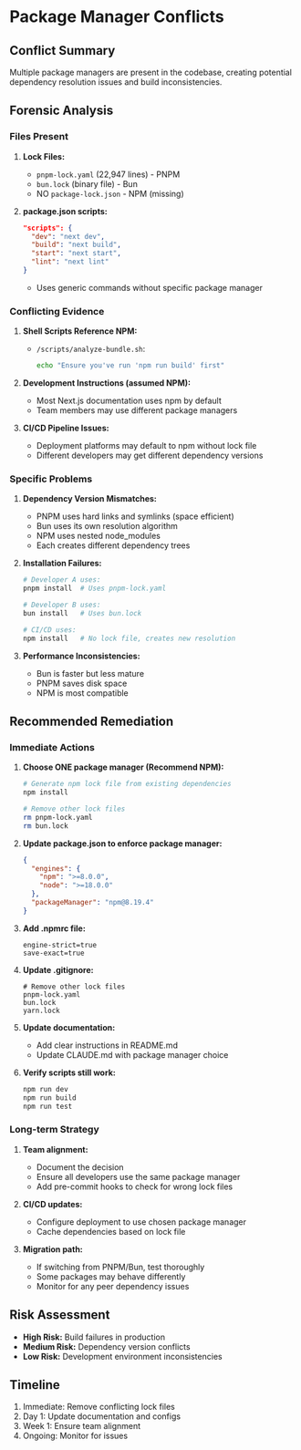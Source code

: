 # Package Manager Conflicts

## Conflict Summary
Multiple package managers are present in the codebase, creating potential dependency resolution issues and build inconsistencies.

## Forensic Analysis

### Files Present
1. **Lock Files:**
   - `pnpm-lock.yaml` (22,947 lines) - PNPM
   - `bun.lock` (binary file) - Bun
   - NO `package-lock.json` - NPM (missing)

2. **package.json scripts:**
   ```json
   "scripts": {
     "dev": "next dev",
     "build": "next build",
     "start": "next start",
     "lint": "next lint"
   }
   ```
   - Uses generic commands without specific package manager

### Conflicting Evidence

1. **Shell Scripts Reference NPM:**
   - `/scripts/analyze-bundle.sh`:
     ```bash
     echo "Ensure you've run 'npm run build' first"
     ```
   
2. **Development Instructions (assumed NPM):**
   - Most Next.js documentation uses npm by default
   - Team members may use different package managers

3. **CI/CD Pipeline Issues:**
   - Deployment platforms may default to npm without lock file
   - Different developers may get different dependency versions

### Specific Problems

1. **Dependency Version Mismatches:**
   - PNPM uses hard links and symlinks (space efficient)
   - Bun uses its own resolution algorithm
   - NPM uses nested node_modules
   - Each creates different dependency trees

2. **Installation Failures:**
   ```bash
   # Developer A uses:
   pnpm install  # Uses pnpm-lock.yaml
   
   # Developer B uses:
   bun install   # Uses bun.lock
   
   # CI/CD uses:
   npm install   # No lock file, creates new resolution
   ```

3. **Performance Inconsistencies:**
   - Bun is faster but less mature
   - PNPM saves disk space
   - NPM is most compatible

## Recommended Remediation

### Immediate Actions

1. **Choose ONE package manager (Recommend NPM):**
   ```bash
   # Generate npm lock file from existing dependencies
   npm install
   
   # Remove other lock files
   rm pnpm-lock.yaml
   rm bun.lock
   ```

2. **Update package.json to enforce package manager:**
   ```json
   {
     "engines": {
       "npm": ">=8.0.0",
       "node": ">=18.0.0"
     },
     "packageManager": "npm@8.19.4"
   }
   ```

3. **Add .npmrc file:**
   ```
   engine-strict=true
   save-exact=true
   ```

4. **Update .gitignore:**
   ```
   # Remove other lock files
   pnpm-lock.yaml
   bun.lock
   yarn.lock
   ```

5. **Update documentation:**
   - Add clear instructions in README.md
   - Update CLAUDE.md with package manager choice

6. **Verify scripts still work:**
   ```bash
   npm run dev
   npm run build
   npm run test
   ```

### Long-term Strategy

1. **Team alignment:**
   - Document the decision
   - Ensure all developers use the same package manager
   - Add pre-commit hooks to check for wrong lock files

2. **CI/CD updates:**
   - Configure deployment to use chosen package manager
   - Cache dependencies based on lock file

3. **Migration path:**
   - If switching from PNPM/Bun, test thoroughly
   - Some packages may behave differently
   - Monitor for any peer dependency issues

## Risk Assessment

- **High Risk:** Build failures in production
- **Medium Risk:** Dependency version conflicts
- **Low Risk:** Development environment inconsistencies

## Timeline

1. Immediate: Remove conflicting lock files
2. Day 1: Update documentation and configs
3. Week 1: Ensure team alignment
4. Ongoing: Monitor for issues